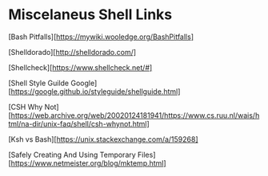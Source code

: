 # Miscelaneus Shell Links

[Bash Pitfalls][https://mywiki.wooledge.org/BashPitfalls]

[Shelldorado][http://shelldorado.com/]

[Shellcheck][https://www.shellcheck.net/#]

[Shell Style Guilde Google][https://google.github.io/styleguide/shellguide.html]

[CSH Why Not][https://web.archive.org/web/20020124181941/https://www.cs.ruu.nl/wais/html/na-dir/unix-faq/shell/csh-whynot.html]

[Ksh vs Bash][https://unix.stackexchange.com/a/159268]

[Safely Creating And Using Temporary Files][https://www.netmeister.org/blog/mktemp.html]
